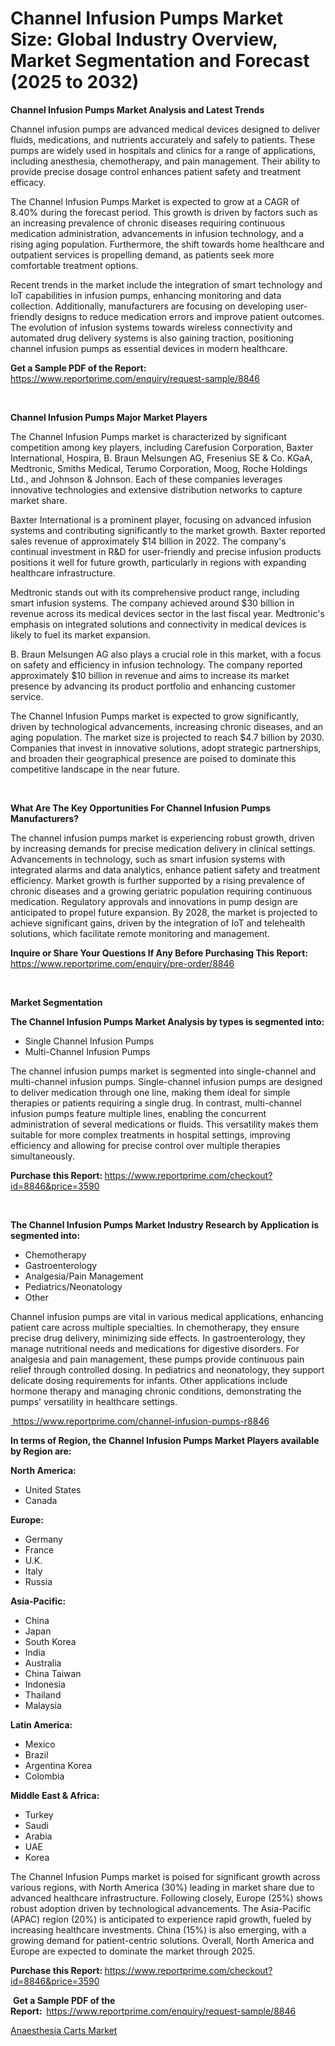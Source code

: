 <p><h1>Channel Infusion Pumps Market Size: Global Industry Overview, Market Segmentation and Forecast (2025 to 2032)</h1></p><p><strong>Channel Infusion Pumps Market Analysis and Latest Trends</strong></p>
<p><p>Channel infusion pumps are advanced medical devices designed to deliver fluids, medications, and nutrients accurately and safely to patients. These pumps are widely used in hospitals and clinics for a range of applications, including anesthesia, chemotherapy, and pain management. Their ability to provide precise dosage control enhances patient safety and treatment efficacy.</p><p>The Channel Infusion Pumps Market is expected to grow at a CAGR of 8.40% during the forecast period. This growth is driven by factors such as an increasing prevalence of chronic diseases requiring continuous medication administration, advancements in infusion technology, and a rising aging population. Furthermore, the shift towards home healthcare and outpatient services is propelling demand, as patients seek more comfortable treatment options. </p><p>Recent trends in the market include the integration of smart technology and IoT capabilities in infusion pumps, enhancing monitoring and data collection. Additionally, manufacturers are focusing on developing user-friendly designs to reduce medication errors and improve patient outcomes. The evolution of infusion systems towards wireless connectivity and automated drug delivery systems is also gaining traction, positioning channel infusion pumps as essential devices in modern healthcare.</p></p>
<p><strong>Get a Sample PDF of the Report:&nbsp;</strong> <a href="https://www.reportprime.com/enquiry/request-sample/8846?utm_campaign=2853&utm_medium=2&utm_source=Github&utm_content=ia&utm_term=20032025&utm_id=channel-infusion-pumps">https://www.reportprime.com/enquiry/request-sample/8846</a></p>
<p>&nbsp;</p>
<p><strong>Channel Infusion Pumps Major Market Players</strong></p>
<p><p>The Channel Infusion Pumps market is characterized by significant competition among key players, including Carefusion Corporation, Baxter International, Hospira, B. Braun Melsungen AG, Fresenius SE & Co. KGaA, Medtronic, Smiths Medical, Terumo Corporation, Moog, Roche Holdings Ltd., and Johnson & Johnson. Each of these companies leverages innovative technologies and extensive distribution networks to capture market share.</p><p>Baxter International is a prominent player, focusing on advanced infusion systems and contributing significantly to the market growth. Baxter reported sales revenue of approximately $14 billion in 2022. The company's continual investment in R&D for user-friendly and precise infusion products positions it well for future growth, particularly in regions with expanding healthcare infrastructure.</p><p>Medtronic stands out with its comprehensive product range, including smart infusion systems. The company achieved around $30 billion in revenue across its medical devices sector in the last fiscal year. Medtronic's emphasis on integrated solutions and connectivity in medical devices is likely to fuel its market expansion.</p><p>B. Braun Melsungen AG also plays a crucial role in this market, with a focus on safety and efficiency in infusion technology. The company reported approximately $10 billion in revenue and aims to increase its market presence by advancing its product portfolio and enhancing customer service.</p><p>The Channel Infusion Pumps market is expected to grow significantly, driven by technological advancements, increasing chronic diseases, and an aging population. The market size is projected to reach $4.7 billion by 2030. Companies that invest in innovative solutions, adopt strategic partnerships, and broaden their geographical presence are poised to dominate this competitive landscape in the near future.</p></p>
<p>&nbsp;</p>
<p><strong>What Are The Key Opportunities For Channel Infusion Pumps Manufacturers?</strong></p>
<p><p>The channel infusion pumps market is experiencing robust growth, driven by increasing demands for precise medication delivery in clinical settings. Advancements in technology, such as smart infusion systems with integrated alarms and data analytics, enhance patient safety and treatment efficiency. Market growth is further supported by a rising prevalence of chronic diseases and a growing geriatric population requiring continuous medication. Regulatory approvals and innovations in pump design are anticipated to propel future expansion. By 2028, the market is projected to achieve significant gains, driven by the integration of IoT and telehealth solutions, which facilitate remote monitoring and management.</p></p>
<p><strong>Inquire or Share Your Questions If Any Before Purchasing This Report:</strong> <a href="https://www.reportprime.com/enquiry/pre-order/8846?utm_campaign=2853&utm_medium=2&utm_source=Github&utm_content=ia&utm_term=20032025&utm_id=channel-infusion-pumps">https://www.reportprime.com/enquiry/pre-order/8846</a></p>
<p>&nbsp;</p>
<p><strong>Market Segmentation</strong></p>
<p><strong>The Channel Infusion Pumps Market Analysis by types is segmented into:</strong></p>
<p><ul><li>Single Channel Infusion Pumps</li><li>Multi-Channel Infusion Pumps</li></ul></p>
<p><p>The channel infusion pumps market is segmented into single-channel and multi-channel infusion pumps. Single-channel infusion pumps are designed to deliver medication through one line, making them ideal for simple therapies or patients requiring a single drug. In contrast, multi-channel infusion pumps feature multiple lines, enabling the concurrent administration of several medications or fluids. This versatility makes them suitable for more complex treatments in hospital settings, improving efficiency and allowing for precise control over multiple therapies simultaneously.</p></p>
<p><strong>Purchase this Report:&nbsp;</strong><a href="https://www.reportprime.com/checkout?id=8846&price=3590&utm_campaign=2853&utm_medium=2&utm_source=Github&utm_content=ia&utm_term=20032025&utm_id=channel-infusion-pumps">https://www.reportprime.com/checkout?id=8846&price=3590</a></p>
<p>&nbsp;</p>
<p><strong>The Channel Infusion Pumps Market Industry Research by Application is segmented into:</strong></p>
<p><ul><li>Chemotherapy</li><li>Gastroenterology</li><li>Analgesia/Pain Management</li><li>Pediatrics/Neonatology</li><li>Other</li></ul></p>
<p><p>Channel infusion pumps are vital in various medical applications, enhancing patient care across multiple specialties. In chemotherapy, they ensure precise drug delivery, minimizing side effects. In gastroenterology, they manage nutritional needs and medications for digestive disorders. For analgesia and pain management, these pumps provide continuous pain relief through controlled dosing. In pediatrics and neonatology, they support delicate dosing requirements for infants. Other applications include hormone therapy and managing chronic conditions, demonstrating the pumps' versatility in healthcare settings.</p></p>
<p><a href="https://www.reportprime.com/channel-infusion-pumps-r8846?utm_campaign=2853&utm_medium=2&utm_source=Github&utm_content=ia&utm_term=20032025&utm_id=channel-infusion-pumps">&nbsp;https://www.reportprime.com/channel-infusion-pumps-r8846</a></p>
<p><strong>In terms of Region, the Channel Infusion Pumps Market Players available by Region are:</strong></p>
<p>
    <p> <strong> North America: </strong>
        <ul>
            <li>United States</li>
            <li>Canada</li>
        </ul>
        </p> 
    <p> <strong> Europe: </strong>
        <ul>
            <li>Germany</li>
            <li>France</li>
            <li>U.K.</li>
            <li>Italy</li>
            <li>Russia</li>
        </ul>
        </p> 
    <p> <strong> Asia-Pacific: </strong>
        <ul>
            <li>China</li>
            <li>Japan</li>
            <li>South Korea</li>
            <li>India</li>
            <li>Australia</li>
            <li>China Taiwan</li>
            <li>Indonesia</li>
            <li>Thailand</li>
            <li>Malaysia</li>
        </ul>
        </p> 
    <p> <strong> Latin America: </strong>
        <ul>
            <li>Mexico</li>
            <li>Brazil</li>
            <li>Argentina Korea</li>
            <li>Colombia</li>
        </ul>
        </p> 
    <p> <strong> Middle East & Africa: </strong>
        <ul>
            <li>Turkey</li>
            <li>Saudi</li>
            <li>Arabia</li>
            <li>UAE</li>
            <li>Korea</li>
        </ul>
    </p>
    </p>
<p><p>The Channel Infusion Pumps market is poised for significant growth across various regions, with North America (30%) leading in market share due to advanced healthcare infrastructure. Following closely, Europe (25%) shows robust adoption driven by technological advancements. The Asia-Pacific (APAC) region (20%) is anticipated to experience rapid growth, fueled by increasing healthcare investments. China (15%) is also emerging, with a growing demand for patient-centric solutions. Overall, North America and Europe are expected to dominate the market through 2025.</p></p>
<p><strong>Purchase this Report: </strong><a href="https://www.reportprime.com/checkout?id=8846&price=3590&utm_campaign=2853&utm_medium=2&utm_source=Github&utm_content=ia&utm_term=20032025&utm_id=channel-infusion-pumps">https://www.reportprime.com/checkout?id=8846&price=3590</a></p>
<p>&nbsp;<strong>Get a Sample PDF of the Report:&nbsp;&nbsp;</strong><a href="https://www.reportprime.com/enquiry/request-sample/8846?utm_campaign=2853&utm_medium=2&utm_source=Github&utm_content=ia&utm_term=20032025&utm_id=channel-infusion-pumps">https://www.reportprime.com/enquiry/request-sample/8846</a></p>
<p><strong></strong></p>
<p><p><a href="https://github.com/saaindosya/Market-Research-Report-List-1/blob/main/anaesthesia-carts-market.md?utm_campaign=2853&utm_medium=2&utm_source=Github&utm_content=ia&utm_term=20032025&utm_id=channel-infusion-pumps">Anaesthesia Carts Market</a></p></p>